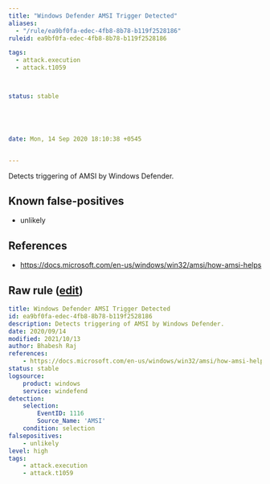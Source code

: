```yaml
---
title: "Windows Defender AMSI Trigger Detected"
aliases:
  - "/rule/ea9bf0fa-edec-4fb8-8b78-b119f2528186"
ruleid: ea9bf0fa-edec-4fb8-8b78-b119f2528186

tags:
  - attack.execution
  - attack.t1059



status: stable





date: Mon, 14 Sep 2020 18:10:38 +0545


---
```


Detects triggering of AMSI by Windows Defender.

<!--more-->


## Known false-positives

* unlikely



## References

* https://docs.microsoft.com/en-us/windows/win32/amsi/how-amsi-helps


## Raw rule ([edit](https://github.com/SigmaHQ/sigma/edit/master/rules/windows/builtin/windefend/win_defender_amsi_trigger.yml))
```yaml
title: Windows Defender AMSI Trigger Detected
id: ea9bf0fa-edec-4fb8-8b78-b119f2528186
description: Detects triggering of AMSI by Windows Defender.
date: 2020/09/14
modified: 2021/10/13
author: Bhabesh Raj
references:
    - https://docs.microsoft.com/en-us/windows/win32/amsi/how-amsi-helps
status: stable
logsource:
    product: windows
    service: windefend
detection:
    selection:
        EventID: 1116
        Source_Name: 'AMSI'
    condition: selection
falsepositives:
    - unlikely
level: high
tags:
    - attack.execution
    - attack.t1059 

```
